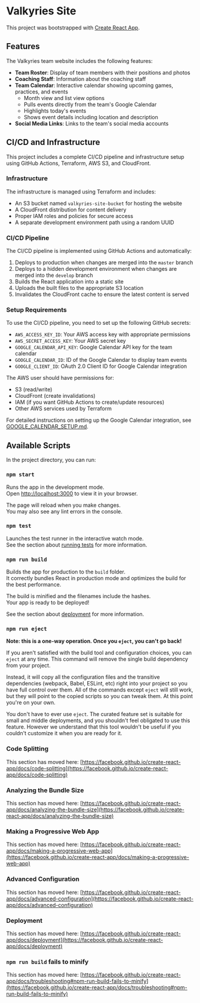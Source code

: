# Valkyries Site

This project was bootstrapped with [Create React App](https://github.com/facebook/create-react-app).

## Features

The Valkyries team website includes the following features:

- **Team Roster**: Display of team members with their positions and photos
- **Coaching Staff**: Information about the coaching staff
- **Team Calendar**: Interactive calendar showing upcoming games, practices, and events
  - Month view and list view options
  - Pulls events directly from the team's Google Calendar
  - Highlights today's events
  - Shows event details including location and description
- **Social Media Links**: Links to the team's social media accounts

## CI/CD and Infrastructure

This project includes a complete CI/CD pipeline and infrastructure setup using GitHub Actions, Terraform, AWS S3, and CloudFront.

### Infrastructure

The infrastructure is managed using Terraform and includes:

- An S3 bucket named `valkyries-site-bucket` for hosting the website
- A CloudFront distribution for content delivery
- Proper IAM roles and policies for secure access
- A separate development environment path using a random UUID

### CI/CD Pipeline

The CI/CD pipeline is implemented using GitHub Actions and automatically:

1. Deploys to production when changes are merged into the `master` branch
2. Deploys to a hidden development environment when changes are merged into the `develop` branch
3. Builds the React application into a static site
4. Uploads the built files to the appropriate S3 location
5. Invalidates the CloudFront cache to ensure the latest content is served

### Setup Requirements

To use the CI/CD pipeline, you need to set up the following GitHub secrets:

- `AWS_ACCESS_KEY_ID`: Your AWS access key with appropriate permissions
- `AWS_SECRET_ACCESS_KEY`: Your AWS secret key
- `GOOGLE_CALENDAR_API_KEY`: Google Calendar API key for the team calendar
- `GOOGLE_CALENDAR_ID`: ID of the Google Calendar to display team events
- `GOOGLE_CLIENT_ID`: OAuth 2.0 Client ID for Google Calendar integration

The AWS user should have permissions for:
- S3 (read/write)
- CloudFront (create invalidations)
- IAM (if you want GitHub Actions to create/update resources)
- Other AWS services used by Terraform

For detailed instructions on setting up the Google Calendar integration, see [GOOGLE_CALENDAR_SETUP.md](GOOGLE_CALENDAR_SETUP.md).

## Available Scripts

In the project directory, you can run:

### `npm start`

Runs the app in the development mode.\
Open [http://localhost:3000](http://localhost:3000) to view it in your browser.

The page will reload when you make changes.\
You may also see any lint errors in the console.

### `npm test`

Launches the test runner in the interactive watch mode.\
See the section about [running tests](https://facebook.github.io/create-react-app/docs/running-tests) for more information.

### `npm run build`

Builds the app for production to the `build` folder.\
It correctly bundles React in production mode and optimizes the build for the best performance.

The build is minified and the filenames include the hashes.\
Your app is ready to be deployed!

See the section about [deployment](https://facebook.github.io/create-react-app/docs/deployment) for more information.

### `npm run eject`

**Note: this is a one-way operation. Once you `eject`, you can't go back!**

If you aren't satisfied with the build tool and configuration choices, you can `eject` at any time. This command will remove the single build dependency from your project.

Instead, it will copy all the configuration files and the transitive dependencies (webpack, Babel, ESLint, etc) right into your project so you have full control over them. All of the commands except `eject` will still work, but they will point to the copied scripts so you can tweak them. At this point you're on your own.

You don't have to ever use `eject`. The curated feature set is suitable for small and middle deployments, and you shouldn't feel obligated to use this feature. However we understand that this tool wouldn't be useful if you couldn't customize it when you are ready for it.

### Code Splitting

This section has moved here: [https://facebook.github.io/create-react-app/docs/code-splitting](https://facebook.github.io/create-react-app/docs/code-splitting)

### Analyzing the Bundle Size

This section has moved here: [https://facebook.github.io/create-react-app/docs/analyzing-the-bundle-size](https://facebook.github.io/create-react-app/docs/analyzing-the-bundle-size)

### Making a Progressive Web App

This section has moved here: [https://facebook.github.io/create-react-app/docs/making-a-progressive-web-app](https://facebook.github.io/create-react-app/docs/making-a-progressive-web-app)

### Advanced Configuration

This section has moved here: [https://facebook.github.io/create-react-app/docs/advanced-configuration](https://facebook.github.io/create-react-app/docs/advanced-configuration)

### Deployment

This section has moved here: [https://facebook.github.io/create-react-app/docs/deployment](https://facebook.github.io/create-react-app/docs/deployment)

### `npm run build` fails to minify

This section has moved here: [https://facebook.github.io/create-react-app/docs/troubleshooting#npm-run-build-fails-to-minify](https://facebook.github.io/create-react-app/docs/troubleshooting#npm-run-build-fails-to-minify)
